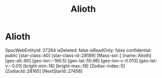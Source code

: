 ﻿---
title: "Alioth"
location: [55.96,-166.5,80]
type: Station
tags:
- astro/Star

---

# Alioth

SpocWebEntityId: 27264
isDeleted: false
isReadOnly: false
confidential: public
[star-class::A0]
[star-class-id::28189]
[Mass-sol::]
[name::Alioth]
[geo-alt::80]
[geo-lon::-166.5]
[geo-lat::55.96]
[geo-lon-v::0.013]
[geo-lat-v::-0.01]
[bright-min::18]
[bright-max::18]
[Zodiac-index::5]
[ZodiacId::28165]
[NextStarId::27458]

